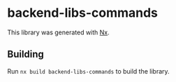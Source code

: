 # backend-libs-commands

This library was generated with [Nx](https://nx.dev).

## Building

Run `nx build backend-libs-commands` to build the library.
